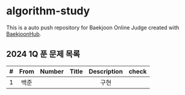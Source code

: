 # algorithm-study
This is a auto push repository for Baekjoon Online Judge created with [BaekjoonHub](https://github.com/BaekjoonHub/BaekjoonHub).


## 2024 1Q 푼 문제 목록
| **#**       | **From** | Number | Title | Description | check |
|----------------|:--------:|:------:|-------|:-----------:|:--------:|
| 1 |백준||[]()|구현||
